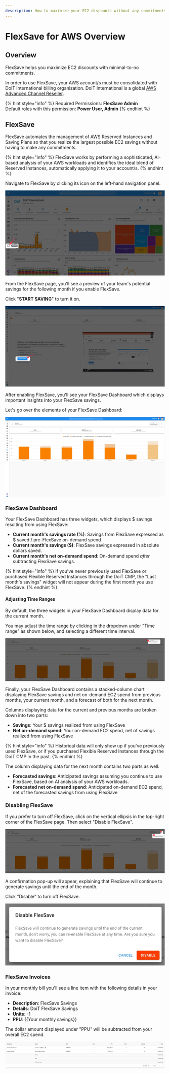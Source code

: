 ```yaml
---
description: How to maximize your EC2 discounts without any commitments
---
```


# FlexSave for AWS Overview

## Overview

FlexSave helps you maximize EC2 discounts with minimal-to-no commitments.

In order to use FlexSave, your AWS account/s must be consolidated with DoiT International billing organization. DoiT International is a global [AWS Advanced Channel Reseller](https://partners.amazonaws.com/partners/001E000001HPlIAIA1/).

{% hint style="info" %}
Required Permissions: **FlexSave Admin**   
Default roles with this permission: **Power User, Admin**
{% endhint %}

## FlexSave <a id="autopilot"></a>

FlexSave automates the management of AWS Reserved Instances and Saving Plans so that you realize the largest possible EC2 savings without having to make any commitments.

{% hint style="info" %}
FlexSave works by performing a sophisticated, AI-based analysis of your AWS workloads and identifies the ideal blend of Reserved Instances, automatically applying it to your account/s.
{% endhint %}

Navigate to FlexSave by clicking its icon on the left-hand navigation panel.

![](../.gitbook/assets/cleanshot-2021-06-22-at-11.30.57.jpg)

From the FlexSave page, you'll see a preview of your team's potential savings for the following month if you enable FlexSave.

Click "**START SAVING**" to turn it on.

![](../.gitbook/assets/cleanshot-2021-09-13-at-17.25.04.jpg)

After enabling FlexSave, you'll see your FlexSave Dashboard which displays important insights into your FlexSave savings. 

Let's go over the elements of your FlexSave Dashboard:

![FlexSave Dashboard with historical, current month&apos;s, and future projected savings](../.gitbook/assets/cleanshot-2021-09-13-at-17.32.40.jpg)

### FlexSave Dashboard

Your FlexSave Dashboard has three widgets, which displays $ savings resulting from using FlexSave:

* **Current month's savings rate \(%\)**: Savings from FlexSave expressed as $ saved / pre-FlexSave on-demand spend
* **Current month's savings \($\)**: FlexSave savings expressed in absolute dollars saved.
* **Current month's net on-demand spend**: On-demand spend _after_ subtracting FlexSave savings.

{% hint style="info" %}
If you've never previously used FlexSave or purchased Flexible Reserved Instances through the DoiT CMP,  the "Last month's savings" widget will not appear during the first month you use FlexSave.
{% endhint %}

#### Adjusting Time Ranges

By default, the three widgets in your FlexSave Dashboard display data for the current month. 

You may adjust the time range by clicking in the dropdown under "Time range" as shown below, and selecting a different time interval.

![](../.gitbook/assets/cleanshot-2021-09-13-at-18.08.38.jpg)

Finally, your FlexSave Dashboard contains a stacked-column chart displaying FlexSave savings and net on-demand EC2 spend from previous months, your current month, and a forecast of both for the next month.

Columns displaying data for the current and previous months are broken down into two parts:

* **Savings**: Your $ savings realized from using FlexSave
* **Net on-demand spend**: Your on-demand EC2 spend, net of savings realized from using FlexSave

{% hint style="info" %}
Historical data will only show up if you've previously used FlexSave, or if you purchased Flexible Reserved Instances through the DoiT CMP in the past.
{% endhint %}

The column displaying data for the next month contains two parts as well:

* **Forecasted savings**: Anticipated savings assuming you continue to use FlexSave, based on AI analysis of your AWS workloads.
* **Forecasted net on-demand spend**: Anticipated on-demand EC2 spend, net of the forecasted savings from using FlexSave

### **Disabling FlexSave**

If you prefer to turn off FlexSave, click on the vertical ellipsis in the top-right corner of the FlexSave page. Then select "Disable FlexSave".

![](../.gitbook/assets/cleanshot-2021-09-13-at-18.06.38.jpg)

A confirmation pop-up will appear, explaining that FlexSave will continue to generate savings until the end of the month.

Click "Disable" to turn off FlexSave.

![](../.gitbook/assets/cleanshot-2021-08-31-at-11.50.38.jpg)

### FlexSave Invoices

In your monthly bill you'll see a line item with the following details in your invoice:

* **Description**: FlexSave Savings
* **Details**: DoiT FlexSave Savings
* **Units**: -1
* **PPU**: {{Your monthly savings}}

The dollar amount displayed under "PPU" will be subtracted from your overall EC2 spend.

![](../.gitbook/assets/cleanshot-2021-08-31-at-11.25.09.jpg)

